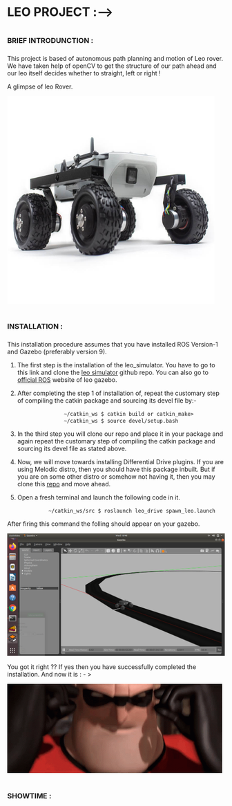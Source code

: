 # LEO PROJECT :-->

# <h3>BRIEF INTRODUNCTION :<h3>
  This project is based of autonomous path planning and motion of Leo rover. We have taken help of openCV to get the structure of our path ahead and 
  our leo itself decides whether to straight, left or right !
  
  A glimpse of leo Rover.
  
  <img src = "https://github.com/AYUSH-ISHAN/leo_project/blob/main/leo.jpg" height = "480" width = "480"/>
  


# <h3>INSTALLATION :<h3>
  This installation procedure assumes that you have installed ROS Version-1 and Gazebo (preferably version 9).
  1. The first step is the installation of the leo_simulator. You have to go to this link and clone the <a href = "https://github.com/LeoRover/leo_simulator">leo simulator</a> github repo. You can also go to <a href = "http://wiki.ros.org/leo_gazebo">official ROS</a> website of leo gazebo.
  
  2. After completing the step 1 of installation of, repeat the customary step of compiling the catkin package and sourcing its devel file by:-<br>
  
                        ~/catkin_ws $ catkin build or catkin_make>
                        ~/catkin_ws $ source devel/setup.bash

  3. In the third step you will clone our repo and place it in your package and again repeat the customary step of compiling the catkin package and sourcing its devel file as stated above.
  
  4. Now, we will move towards installing Differential Drive plugins. If you are using Melodic distro, then you should have this package inbuilt. But if you are
  on some other distro or somehow not having it, then you may clone this <a href = "https://github.com/ros-controls/ros_controllers">repo</a> and move ahead.
  
 4. Open a fresh terminal and launch the following code in it.<br>
  
                  ~/catkin_ws/src $ roslaunch leo_drive spawn_leo.launch
 
  After firing this command the folling should appear on your gazebo.
  
  <img src = "https://github.com/AYUSH-ISHAN/leo_project/blob/main/leo_road.png"/>
  
  You got it right ?? If yes then you have successfully completed the installation.
  And now it is : - > 
  
  <img src = "https://github.com/AYUSH-ISHAN/leo_project/blob/main/tenor.gif"/>
  
  # <h3>SHOWTIME :<h3>
  
  
  
 

  
  
  
